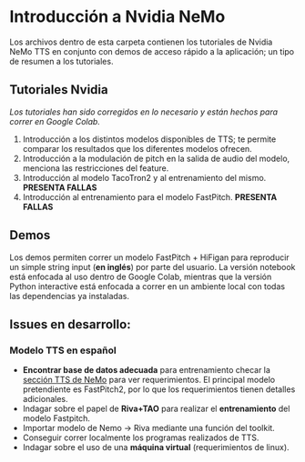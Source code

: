 # **Introducción a Nvidia NeMo**

Los archivos dentro de esta carpeta contienen los tutoriales de Nvidia NeMo TTS en conjunto con demos de acceso rápido a la aplicación; un tipo de resumen a los tutoriales.

## **Tutoriales Nvidia**

*Los tutoriales han sido corregidos en lo necesario y están hechos para correr en Google Colab.*

1. Introducción a los distintos modelos disponibles de TTS; te permite comparar los resultados que los diferentes modelos ofrecen.
2. Introducción a la modulación de pitch en la salida de audio del modelo, menciona las restricciones del feature.
3. Introducción al modelo TacoTron2 y al entrenamiento del mismo. **PRESENTA FALLAS**
4. Introducción al entrenamiento para el modelo FastPitch. **PRESENTA FALLAS**

## **Demos**

Los demos permiten correr un modelo FastPitch + HiFigan para reproducir un simple string input (**en inglés**) por parte del usuario. La versión notebook está enfocada al uso dentro de Google Colab, mientras que la versión Python interactive está enfocada a correr en un ambiente local con todas las dependencias ya instaladas.

## **Issues en desarrollo:**

### Modelo TTS en español

* **Encontrar base de datos adecuada** para entrenamiento checar la [sección TTS de NeMo](https://docs.nvidia.com/deeplearning/nemo/user-guide/docs/en/stable/tts/intro.html) para ver requerimientos. El principal modelo pretendiente es FastPitch2, por lo que los requerimientos tienen detalles adicionales.
* Indagar sobre el papel de **Riva+TAO** para realizar el **entrenamiento** del modelo Fastpitch.
 * Importar modelo de Nemo -> Riva mediante una función del toolkit.
* Conseguir correr localmente los programas realizados de TTS.
 * Indagar sobre el uso de una **máquina virtual** (requerimientos de linux).
